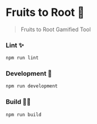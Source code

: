 # Fruits to Root 🌳

> Fruits to Root Gamified Tool

### Lint ✨

```bash
npm run lint
```

### Development 🔧

```bash
npm run development
```

### Build 👩‍💻

```bash
npm run build
```
